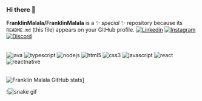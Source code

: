 ### Hi there 👋






**FranklinMalala/FranklinMalala** is a ✨ _special_ ✨ repository because its `README.md` (this file) appears on your GitHub profile.
[![Linkedin](https://img.shields.io/badge/LinkedIn-0077B5?style=for-the-badge&logo=linkedin&logoColor=white)](https://www.linkedin.com/in/franklin-malala/)
[![Instagram](https://img.shields.io/badge/Instagram-E4405F?style=for-the-badge&logo=instagram&logoColor=white)](https://www.instagram.com//)
[![Discord](https://img.shields.io/badge/Discord-7289DA?style=for-the-badge&logo=discord&logoColor=white)](https://discord.com/channels/FranklinCMS#2853)

<div style="display: inline_block"><br/>
    <img align="center" alt="java" src="https://img.shields.io/badge/Java-ED8B00?style=for-the-badge&logo=java&logoColor=white" />
    <img align="center" alt="typescript" src="https://img.shields.io/badge/TypeScript-007ACC?style=for-the-badge&logo=typescript&logoColor=white" />
    <img align="center" alt="nodejs" src="https://img.shields.io/badge/Node.js-43853D?style=for-the-badge&logo=node.js&logoColor=white" />
    <img align="center" alt="html5" src="https://img.shields.io/badge/HTML5-E34F26?style=for-the-badge&logo=html5&logoColor=white" />
    <img align="center" alt="css3" src="https://img.shields.io/badge/CSS3-1572B6?style=for-the-badge&logo=css3&logoColor=white" />
    <img align="center" alt="javascript" src="https://img.shields.io/badge/JavaScript-323330?style=for-the-badge&logo=javascript&logoColor=F7DF1E" />
    <img align="center" alt="react" src="https://img.shields.io/badge/React-20232A?style=for-the-badge&logo=react&logoColor=61DAFB" />
    <img align="center" alt="reactnative" src="https://img.shields.io/badge/React_Native-20232A?style=for-the-badge&logo=react&logoColor=61DAFB" />
</div></br>

![Franklin Malala GitHub stats](https://github-readme-stats.vercel.app/api?username=FranklinMalala&show_icons=true&theme=highcontrast)]
<!-- "COMENTÁRIO" -->





!![snake gif](https://github.com/FranklinMalala/FranklinMalala/blob/output/github-contribution-grid-snake.svg)

